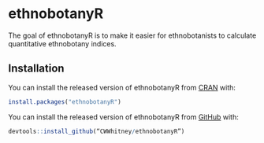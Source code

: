 
<!-- README.md is generated from README.Rmd. Please edit that file -->
ethnobotanyR
============

The goal of ethnobotanyR is to make it easier for ethnobotanists to calculate quantitative ethnobotany indices.

Installation
------------

You can install the released version of ethnobotanyR from [CRAN](https://CRAN.R-project.org) with:

``` r
install.packages("ethnobotanyR")
```

You can install the released version of ethnobotanyR from [GitHub](https://github.com) with:

``` r
devtools::install_github(“CWWhitney/ethnobotanyR”)
```
